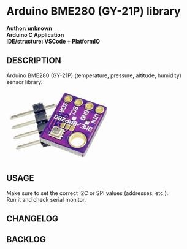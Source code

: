 # Arduino BME280 (GY-21P) library

**Author: unknown**  
**Arduino C Application**  
**IDE/structure: VSCode + PlatformIO**  

## DESCRIPTION

Arduino BME280 (GY-21P) (temperature, pressure, altitude, humidity) sensor library.

![BME280 (GY-21P)](doc/bme280.jpg)

## USAGE

Make sure to set the correct I2C or SPI values (addresses, etc.).  
Run it and check serial monitor.  

## CHANGELOG

## BACKLOG
